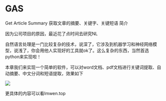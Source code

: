 # GAS
Get Article Summary 获取文章的摘要、关键字、关键短语
简介

因为公司项目的原因，最近花了点时间去研究NL

自然语言处理是一门比较复杂的技术，说深了，它涉及到机器学习和神经网络模型，说浅了，你会用他人实现好的工具就ok了。这么复杂的东西，当然首选python来实现啦！

本章我们来实现一个简单的软件，可以对word文档、pdf文档进行关键词提取、自动摘要、中文分词和短语提取，效果如下

![](http://obfs4iize.bkt.clouddn.com/%E6%96%87%E7%AB%A0%E6%91%98%E8%A6%81%E8%BD%AF%E4%BB%B6.png)


更具体的内容可以看lmwen.top
